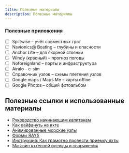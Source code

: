 ```yaml
---
title: Полезные материалы
description: Полезные материалы
---
```


### Полезные приложения
- [ ] Splitwise – учёт совместных трат
- [ ] Navionics@ Boating – глубины и опасности
- [ ] Anchor Lite – для якорной стоянки
- [ ] Windy (красный) – прогноз погоды
- [ ] Noforeignland – порты и инфраструктура
- [ ] Airalo – e-sim
- [ ] Справочник узлов – схемы плетения узлов
- [ ] Google maps / Maps Мe – карты offine
- [ ] Google Photos – общий фотоальбом

## Полезные ссылки и использованные материалы

- [Руководство начинающим капитанам](https://silavetra.com/rukovodstvo-nachinaushim-kapitanam)
- [Как кайфануть на яхте](https://silavetra.com/magazine/kak-kaifanut-na-yachte)
- [Анимированные морские узлы](https://animatedknots.com)
- [Формы RAYS](https://skippers.ru/content/view/536/133)
- [Инструкция: Как грамотно провести приемку яхты](https://silavetra.com/check-in)
- [Магазин яхтенной одежды и снаряжения](https://tradeinn.com/waveinn)
